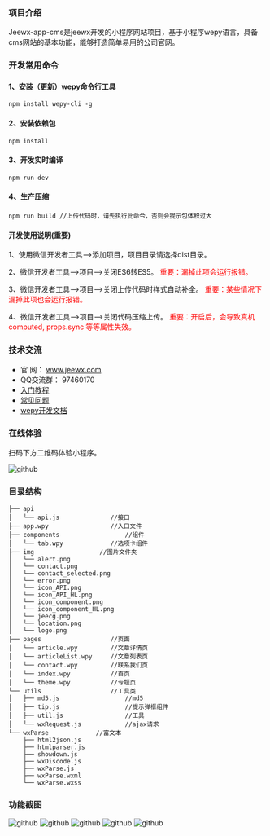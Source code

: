 ### 项目介绍
Jeewx-app-cms是jeewx开发的小程序网站项目，基于小程序wepy语言，具备cms网站的基本功能，能够打造简单易用的公司官网。

### 开发常用命令

#### 1、安装（更新）wepy命令行工具
	npm install wepy-cli -g

#### 2、安装依赖包
	npm install

#### 3、开发实时编译
	npm run dev

#### 4、生产压缩
	npm run build //上传代码时，请先执行此命令，否则会提示包体积过大

#### 开发使用说明(重要)

1、使用微信开发者工具-->添加项目，项目目录请选择dist目录。

2、微信开发者工具-->项目-->关闭ES6转ES5。 <font color=red>重要：漏掉此项会运行报错。</font> 

3、微信开发者工具-->项目-->关闭上传代码时样式自动补全。  <font color=red>重要：某些情况下漏掉此项也会运行报错。</font> 

4、微信开发者工具-->项目-->关闭代码压缩上传。  <font color=red>重要：开启后，会导致真机computed, props.sync 等等属性失效。</font> 


### 技术交流

*   官 	  网：	www.jeewx.com
*   QQ交流群：	97460170
*  	[入门教程](http://shop.jeewx.com/#/doc/rumen)
* 	[常见问题](http://shop.jeewx.com/#/doc/wepydevelop/common-problems)
* 	[wepy开发文档](https://tencent.github.io/wepy/) 


### 在线体验
扫码下方二维码体验小程序。

![github](https://camo.githubusercontent.com/216b65a5ed50cea24e3e335e20e5d1fdd930f8a2/687474703a2f2f696d672d626c6f672e6373646e2e6e65742f32303138303630353137353135373232353f77617465726d61726b2f322f746578742f6148523063484d364c7939696247396e4c6d4e7a5a473475626d56304c33706f5957356e5a47467063324e766448513d2f666f6e742f3561364c354c32542f666f6e7473697a652f3430302f66696c6c2f49304a42516b46434d413d3d2f646973736f6c76652f3730 "jeewx-app-cms")
	
### 目录结构

    ├── api
    │   └── api.js              //接口
    ├── app.wpy                 //入口文件
    ├── components                  //组件
    │   └── tab.wpy             //选项卡组件
    ├── img                  //图片文件夹
    │   └── alert.png
    │   └── contact.png
    │   └── contact_selected.png
    │   └── error.png
    │   └── icon_API.png
    │   └── icon_API_HL.png
    │   └── icon_component.png
    │   └── icon_component_HL.png
    │   └── jeecg.png
    │   └── location.png
    │   └── logo.png
    ├── pages                   //页面
    │   └── article.wpy			//文章详情页
    │   └── articleList.wpy		//文章列表页
    │   └── contact.wpy			//联系我们页
    │   └── index.wpy			//首页
    │   └── theme.wpy			//专题页
    └── utils                   //工具类
    │   ├── md5.js                  //md5
    │   ├── tip.js                  //提示弹框组件
    │   ├── util.js                 //工具
    │   └── wxRequest.js            //ajax请求
    └── wxParse             //富文本
        ├── html2json.js
        ├── htmlparser.js
        ├── showdown.js
        ├── wxDiscode.js
        ├── wxParse.js
        ├── wxParse.wxml
        └── wxParse.wxss    


		
### 功能截图

![github](https://camo.githubusercontent.com/27345cadda41b765684ebf7ee416fde7fb98c504/687474703a2f2f696d672d626c6f672e6373646e2e6e65742f32303138303630343139343432323735343f77617465726d61726b2f322f746578742f6148523063484d364c7939696247396e4c6d4e7a5a473475626d56304c33706f5957356e5a47467063324e766448513d2f666f6e742f3561364c354c32542f666f6e7473697a652f3430302f66696c6c2f49304a42516b46434d413d3d2f646973736f6c76652f3730 "jeewx-app-cms")
![github](https://camo.githubusercontent.com/f28b473fc32d6c35ef63f24e415b87ad5be1e796/687474703a2f2f696d672d626c6f672e6373646e2e6e65742f32303138303630343139343433363532363f77617465726d61726b2f322f746578742f6148523063484d364c7939696247396e4c6d4e7a5a473475626d56304c33706f5957356e5a47467063324e766448513d2f666f6e742f3561364c354c32542f666f6e7473697a652f3430302f66696c6c2f49304a42516b46434d413d3d2f646973736f6c76652f3730 "jeewx-app-cms")
![github](https://camo.githubusercontent.com/8cee67c8ad1f2091691904d9c1e0c9bce64adcb5/687474703a2f2f696d672d626c6f672e6373646e2e6e65742f32303138303630343139343434313936303f77617465726d61726b2f322f746578742f6148523063484d364c7939696247396e4c6d4e7a5a473475626d56304c33706f5957356e5a47467063324e766448513d2f666f6e742f3561364c354c32542f666f6e7473697a652f3430302f66696c6c2f49304a42516b46434d413d3d2f646973736f6c76652f3730 "jeewx-app-cms")
![github](https://camo.githubusercontent.com/b420a1516bb811b27414ed5c96666e5af65d33a9/687474703a2f2f696d672d626c6f672e6373646e2e6e65742f32303138303630343139343434373933373f77617465726d61726b2f322f746578742f6148523063484d364c7939696247396e4c6d4e7a5a473475626d56304c33706f5957356e5a47467063324e766448513d2f666f6e742f3561364c354c32542f666f6e7473697a652f3430302f66696c6c2f49304a42516b46434d413d3d2f646973736f6c76652f3730 "jeewx-app-cms")
![github](https://camo.githubusercontent.com/abb27297dc3b22659dab275b0538909575038f75/687474703a2f2f696d672d626c6f672e6373646e2e6e65742f32303138303630343139343435323635363f77617465726d61726b2f322f746578742f6148523063484d364c7939696247396e4c6d4e7a5a473475626d56304c33706f5957356e5a47467063324e766448513d2f666f6e742f3561364c354c32542f666f6e7473697a652f3430302f66696c6c2f49304a42516b46434d413d3d2f646973736f6c76652f3730 "jeewx-app-cms")
